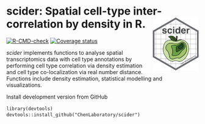 # scider: Spatial cell-type inter-correlation by density in R. <img src="man/figures/scider_sticker.png" align="right" alt="" width="120" />

[![R-CMD-check](https://github.com/ChenLaboratory/scider/workflows/R-CMD-check-bioc/badge.svg)](https://github.com/ChenLaboratory/scider/actions)
[![Coverage status](https://codecov.io/gh/ChenLaboratory/scider/branch/master/graph/badge.svg)](https://app.codecov.io/gh/ChenLaboratory/scider?branch=master)

*scider* implements functions to analyse spatial transcriptomics 
data with cell type annotations by performing cell type 
correlation via density estimation and cell type co-localization 
via real number distance. Functions include density 
estimation, statistical modelling and visualizations.


Install development version from GitHub

```
library(devtools)   
devtools::install_github("ChenLaboratory/scider")
```
